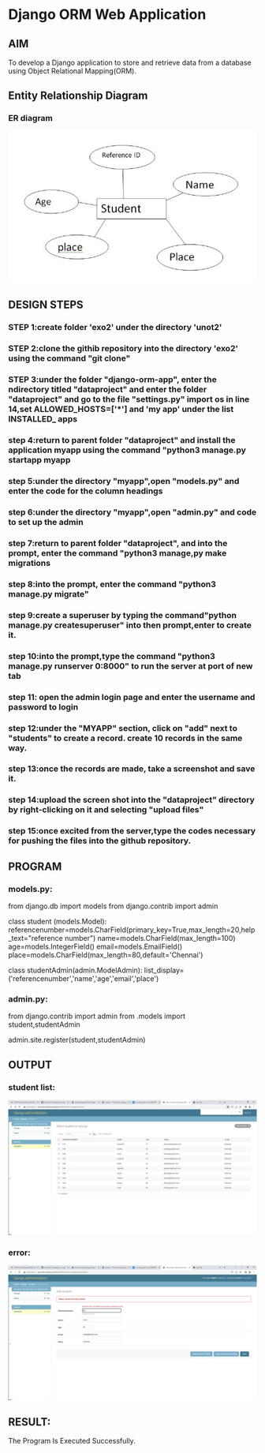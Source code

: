 # Django ORM Web Application

## AIM
To develop a Django application to store and retrieve data from a database using Object Relational Mapping(ORM).

## Entity Relationship Diagram

### ER diagram
![ER diagram](ERdiagram.jpeg)

## DESIGN STEPS

### STEP 1:create folder 'exo2' under the directory 'unot2'

### STEP 2:clone the githib repository into the directory 'exo2' using the command "git clone<url>"

### STEP 3:under the folder "django-orm-app", enter the ndirectory titled "dataproject" and enter the folder "dataproject" and go to the file "settings.py" import os in line 14,set ALLOWED_HOSTS=['*'] and 'my app' under the list INSTALLED_ apps

### step 4:return to parent folder "dataproject" and install the application myapp using the command "python3 manage.py startapp myapp

### step 5:under the directory "myapp",open "models.py" and enter the code for the column headings

### step 6:under the directory "myapp",open "admin.py" and code to set up the admin

### step 7:return to parent folder "dataproject", and into the prompt, enter the command "python3 manage,py make migrations

### step 8:into the prompt, enter the command "python3 manage.py migrate"

### step 9:create a superuser by typing the command"python manage.py createsuperuser" into then prompt,enter to create it.

### step 10:into the prompt,type the command "python3 manage.py runserver 0:8000" to run the server at port of new tab

### step 11: open the admin login page and enter the username and password to login

### step 12:under the "MYAPP" section, click on "add" next to "students" to create a record. create 10 records in the same way.

### step 13:once the records are made, take a screenshot and save it.

### step 14:upload the screen shot into the "dataproject" directory by right-clicking on it and selecting "upload files"

### step 15:once excited from the server,type the codes necessary for pushing the files into the github repository.

## PROGRAM

### models.py:
from django.db import models
from django.contrib import admin

class student (models.Model):
    referencenumber=models.CharField(primary_key=True,max_length=20,help_text="reference number")
    name=models.CharField(max_length=100)
    age=models.IntegerField()
    email=models.EmailField()
    place=models.CharField(max_length=80,default='Chennai')

class studentAdmin(admin.ModelAdmin):
    list_display=('referencenumber','name','age','email','place') 

### admin.py:
from django.contrib import admin
from .models import student,studentAdmin

admin.site.register(student,studentAdmin)
 

## OUTPUT

### student list:
![student list](database.png)

### error:
![error](error.png)

## RESULT:
The Program Is Executed Successfully.
